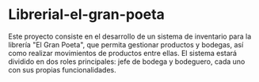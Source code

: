 # Librerial-el-gran-poeta
Este proyecto consiste en el desarrollo de un sistema de inventario para la librería "El Gran Poeta", que permita gestionar productos y bodegas, así como realizar movimientos de productos entre ellas. El sistema estará dividido en dos roles principales: jefe de bodega y bodeguero, cada uno con sus propias funcionalidades. 
